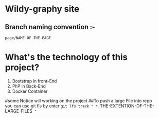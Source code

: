 # Wildy-graphy site 
## Branch naming convention :- 
`page/NAME-OF-THE-PAGE`
 
# What's the technology of this project?

1. Bootstrap in front-End
2. PhP in Back-End 
3. Docker Container 

#some Notice will working on the project
##To push a large File into repo you can use git fls by enter `git lfs track " *.`THE-EXTENTION-OF-THE-LARGE-FILES` "`

